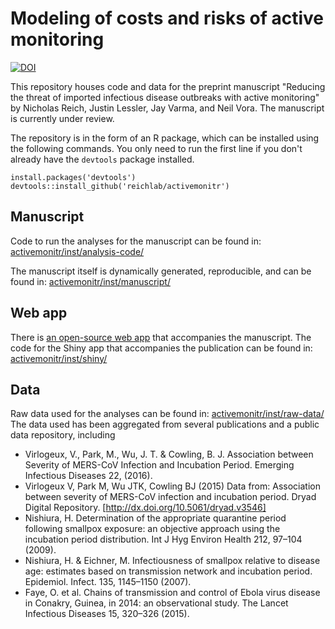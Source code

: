 # Modeling of costs and risks of active monitoring

[![DOI](https://zenodo.org/badge/48653754.svg)](https://zenodo.org/badge/latestdoi/48653754)

This repository houses code and data for the preprint manuscript "Reducing the threat of imported infectious disease outbreaks with active monitoring" by Nicholas Reich, Justin Lessler, Jay Varma, and Neil Vora. The manuscript is currently under review.

The repository is in the form of an R package, which can be installed using the following commands. You only need to run the first line if you don't already have the `devtools` package installed.
```
install.packages('devtools')
devtools::install_github('reichlab/activemonitr')
```

## Manuscript
Code to run the analyses for the manuscript can be found in: 
[activemonitr/inst/analysis-code/](https://github.com/reichlab/activemonitr/tree/master/inst/analysis-code)

The manuscript itself is dynamically generated, reproducible, and can be found in: 
[activemonitr/inst/manuscript/](https://github.com/reichlab/activemonitr/blob/master/inst/manuscript/active-monitoring.Rmd)

## Web app
There is [an open-source web app](https://www.iddynamics.jhsph.edu/apps/connect/activemonitr/) that accompanies the manuscript. The code for the Shiny app that accompanies the publication can be found in:
[activemonitr/inst/shiny/](https://github.com/reichlab/activemonitr/tree/master/inst/shiny)

## Data
Raw data used for the analyses can be found in: 
[activemonitr/inst/raw-data/](https://github.com/reichlab/activemonitr/tree/master/inst/raw-data)
The data used has been aggregated from several publications and a public data repository, including

 - Virlogeux, V., Park, M., Wu, J. T. & Cowling, B. J. Association between Severity of MERS-CoV Infection and Incubation Period. Emerging Infectious Diseases 22, (2016).
 - Virlogeux V, Park M, Wu JTK, Cowling BJ (2015) Data from: Association between severity of MERS-CoV infection and incubation period. Dryad Digital Repository. [http://dx.doi.org/10.5061/dryad.v3546]
 - Nishiura, H. Determination of the appropriate quarantine period following smallpox exposure: an objective approach using the incubation period distribution. Int J Hyg Environ Health 212, 97–104 (2009).
 - Nishiura, H. & Eichner, M. Infectiousness of smallpox relative to disease age: estimates based on transmission network and incubation period. Epidemiol. Infect. 135, 1145–1150 (2007).
 - Faye, O. et al. Chains of transmission and control of Ebola virus disease in Conakry, Guinea, in 2014: an observational study. The Lancet Infectious Diseases 15, 320–326 (2015).

